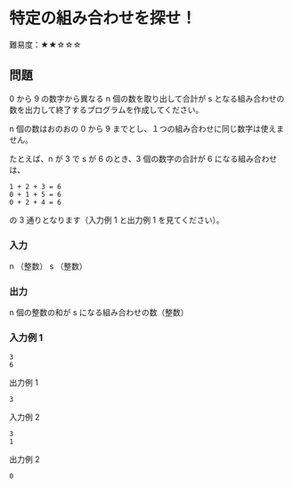 # 特定の組み合わせを探せ！

難易度：★★☆☆☆

## 問題

0 から 9 の数字から異なる n 個の数を取り出して合計が s となる組み合わせの数を出力して終了するプログラムを作成してください。

n 個の数はおのおの 0 から 9 までとし、１つの組み合わせに同じ数字は使えません。

たとえば、n が 3 で s が 6 のとき、3 個の数字の合計が 6 になる組み合わせは、

```
1 + 2 + 3 = 6
0 + 1 + 5 = 6
0 + 2 + 4 = 6
```

の 3 通りとなります（入力例 1 と出力例 1 を見てください）。


### 入力

n （整数）
s （整数）

### 出力

n 個の整数の和が s になる組み合わせの数（整数）

### 入力例 1

```
3
6
```

出力例 1

```
3
```

入力例 2

```
3
1
```

出力例 2
```
0
```